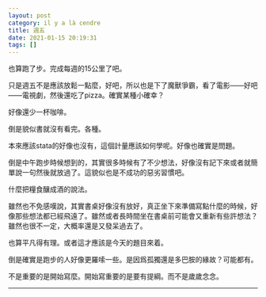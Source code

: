```yaml
---
layout: post
category: il y a là cendre
title: 週五
date: 2021-01-15 20:19:31
tags: []
---
```


也算跑了步。完成每週的15公里了吧。

只是週五不是應該放鬆一點麼，好吧，所以也是下了魔獸爭霸，看了電影——好吧——電視劇，然後還吃了pizza。確實某種小確幸？

好像還少一杯咖啡。

倒是貌似書就沒有看完。各種。

本來應該stata的好像也沒有，這個計量應該如何學呢。好像也確實是問題。

倒是中午跑步時候想到的，其實很多時候有了不少想法，好像沒有記下來或者就簡單說一句然後就放過了。這貌似也是不成功的惡劣習慣吧。

什麼把糧食釀成酒的說法。

雖然也不免感嘆說，其實書桌好像沒有放好，真正坐下來準備寫點什麼的時候，好像那些想法都已經飛遠了。雖然或者長時間坐在書桌前可能會又重新有些許想法？雖然也很不一定，大概率還是又發呆過去了。

也算平凡得有理。或者這才應該是今天的題目來着。

倒是確實是跑步的人好像更羅嗦一些。是因爲孤獨還是多巴胺的緣故？可能都有。

不是重要的是開始寫麼。開始寫重要的是要有提綱。而不是歲歲念念。

------





